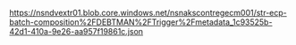 
https://nsndvextr01.blob.core.windows.net/nsnakscontregecm001/str-ecp-batch-composition%2FDEBTMAN%2FTrigger%2Fmetadata_1c93525b-42d1-410a-9e26-aa957f19861c.json
